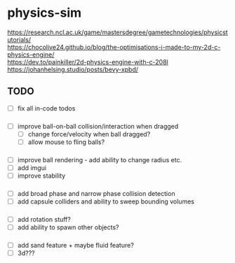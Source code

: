 # physics-sim
<https://research.ncl.ac.uk/game/mastersdegree/gametechnologies/physicstutorials/> \
<https://chocolive24.github.io/blog/the-optimisations-i-made-to-my-2d-c-physics-engine/> \
<https://dev.to/painkiller/2d-physics-engine-with-c-208l> \
<https://johanhelsing.studio/posts/bevy-xpbd/>

## TODO

- [ ] fix all in-code todos

###

- [ ] improve ball-on-ball collision/interaction when dragged
  - [ ] change force/velocity when ball dragged?
  - [ ] allow mouse to fling balls?
     
###

- [ ] improve ball rendering - add ability to change radius etc.
- [ ] add imgui
- [ ] improve stability

###

- [ ] add broad phase and narrow phase collision detection
- [ ] add capsule colliders and ability to sweep bounding volumes

###

- [ ] add rotation stuff?
- [ ] add ability to spawn other objects?

###

- [ ] add sand feature + maybe fluid feature?
- [ ] 3d???
